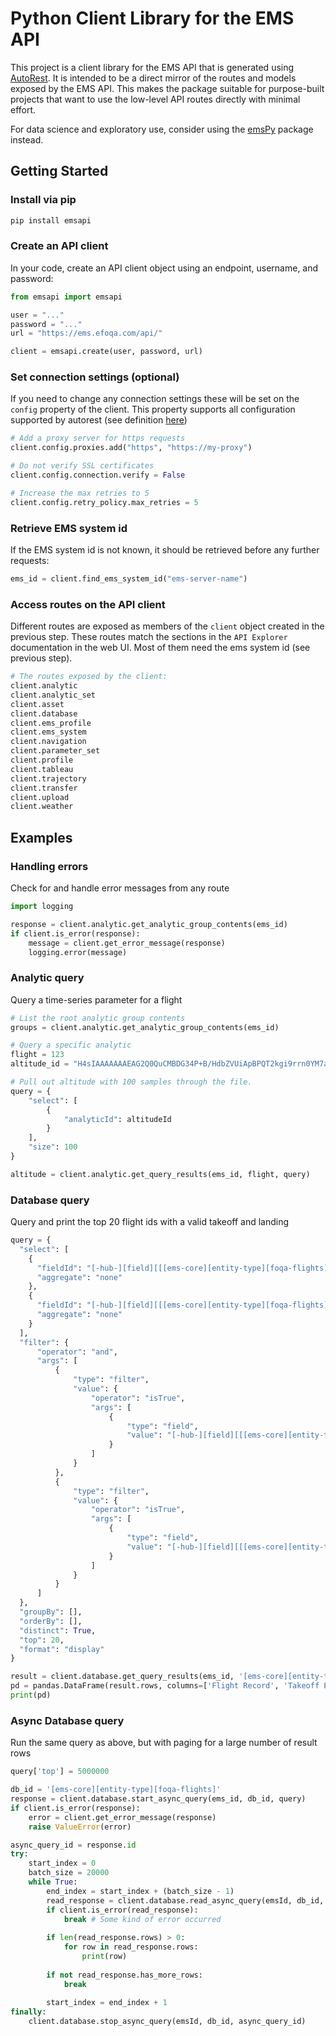 # Python Client Library for the EMS API

This project is a client library for the EMS API that is generated using [AutoRest](https://github.com/Azure/autorest). It is intended to be a direct mirror of the routes and models exposed by the EMS API. This makes the package suitable for purpose-built projects that want to use the low-level API routes directly with minimal effort.

For data science and exploratory use, consider using the [emsPy](https://github.com/ge-flight-analytics/emspy) package instead.

## Getting Started

### Install via pip

```bash
pip install emsapi
```

### Create an API client

In your code, create an API client object using an endpoint, username, and password:

```python
from emsapi import emsapi

user = "..."
password = "..."
url = "https://ems.efoqa.com/api/"

client = emsapi.create(user, password, url)
```

### Set connection settings (optional)

If you need to change any connection settings these will be set on the `config` property of the client. This property supports all configuration supported by autorest (see definition [here](https://github.com/Azure/msrest-for-python/blob/9b67deacc860e10cd95eb968cfa770fe475f7d8e/msrest/configuration.py#L49))


```python
# Add a proxy server for https requests
client.config.proxies.add("https", "https://my-proxy")

# Do not verify SSL certificates
client.config.connection.verify = False

# Increase the max retries to 5
client.config.retry_policy.max_retries = 5
```

### Retrieve EMS system id

If the EMS system id is not known, it should be retrieved before any further requests:

```python
ems_id = client.find_ems_system_id("ems-server-name")
```

### Access routes on the API client

Different routes are exposed as members of the `client` object created in the previous step. These routes match the sections in the `API Explorer` documentation in the web UI. Most of them need the ems system id (see previous step).

```python
# The routes exposed by the client:
client.analytic
client.analytic_set
client.asset
client.database
client.ems_profile
client.ems_system
client.navigation
client.parameter_set
client.profile
client.tableau
client.trajectory
client.transfer
client.upload
client.weather
```

## Examples

### Handling errors

Check for and handle error messages from any route

```python
import logging

response = client.analytic.get_analytic_group_contents(ems_id)
if client.is_error(response):
    message = client.get_error_message(response)
    logging.error(message)
```

### Analytic query

Query a time-series parameter for a flight

```python
# List the root analytic group contents
groups = client.analytic.get_analytic_group_contents(ems_id)

# Query a specific analytic
flight = 123
altitude_id = "H4sIAAAAAAAEAG2Q0QuCMBDG34P+B/HdbZVUiApBPQT2kgi9rrn0YM7aZvbnN5JVUvdwfHD34/vu4iPXrbjTs+D7kksDF+DKezRC6ggSvzbmGmHc9z3qF6hVFZ4TMsOnQ5azmjc0AKkNlYz7A/Mm9GusUUkNZa00ijLj+BCTFd6UgApF/XQ68bx4SMHVvkyd1GjX6KytgFER46+FEZBfObOZ2db6eBBJEIlvVGfz4P+LhYRbZ29NyVCzgJD1MgitDIhrrj6+P/h04obj36VPLpuOeVIBAAA="

# Pull out altitude with 100 samples through the file.
query = {
    "select": [
        {
            "analyticId": altitudeId
        }
    ],
    "size": 100
}

altitude = client.analytic.get_query_results(ems_id, flight, query)
```

### Database query

Query and print the top 20 flight ids with a valid takeoff and landing

```python
query = {
  "select": [
    {
      "fieldId": "[-hub-][field][[[ems-core][entity-type][foqa-flights]][[ems-core][base-field][flight.uid]]]",
      "aggregate": "none"
    },
    {
      "fieldId": "[-hub-][field][[[ems-core][entity-type][foqa-flights]][[ems-core][base-field][flight.exist-takeoff]]]",
      "aggregate": "none"
    }
  ],
  "filter": {
      "operator": "and",
      "args": [
          {
              "type": "filter",
              "value": {
                  "operator": "isTrue",
                  "args": [
                      {
                          "type": "field",
                          "value": "[-hub-][field][[[ems-core][entity-type][foqa-flights]][[ems-core][base-field][flight.exist-takeoff]]]"
                      }
                  ]
              }
          },
          {
              "type": "filter",
              "value": {
                  "operator": "isTrue",
                  "args": [
                      {
                          "type": "field",
                          "value": "[-hub-][field][[[ems-core][entity-type][foqa-flights]][[ems-core][base-field][flight.exist-landing]]]"
                      }
                  ]
              }
          }
      ]
  },
  "groupBy": [],
  "orderBy": [],
  "distinct": True,
  "top": 20,
  "format": "display"
}

result = client.database.get_query_results(ems_id, '[ems-core][entity-type][foqa-flights]', query)
pd = pandas.DataFrame(result.rows, columns=['Flight Record', 'Takeoff Exists'])
print(pd)
```

### Async Database query

Run the same query as above, but with paging for a large number of result rows

```python
query['top'] = 5000000

db_id = '[ems-core][entity-type][foqa-flights]'
response = client.database.start_async_query(ems_id, db_id, query)
if client.is_error(response):
    error = client.get_error_message(response)
    raise ValueError(error)

async_query_id = response.id
try:
    start_index = 0
    batch_size = 20000
    while True:
        end_index = start_index + (batch_size - 1)
        read_response = client.database.read_async_query(emsId, db_id, async_query_id, start_index, end_index)
        if client.is_error(read_response):
            break # Some kind of error occurred
        
        if len(read_response.rows) > 0:
            for row in read_response.rows:
                print(row)
        
        if not read_response.has_more_rows:
            break
        
        start_index = end_index + 1
finally:
    client.database.stop_async_query(emsId, db_id, async_query_id)
```
